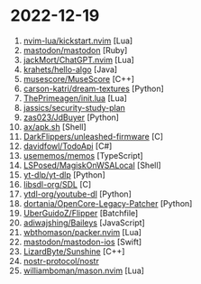 # 2022-12-19

1. [nvim-lua/kickstart.nvim](https://github.com/nvim-lua/kickstart.nvim "A launch point for your personal nvim configuration") [Lua]
2. [mastodon/mastodon](https://github.com/mastodon/mastodon "Your self-hosted, globally interconnected microblogging community") [Ruby]
3. [jackMort/ChatGPT.nvim](https://github.com/jackMort/ChatGPT.nvim "Neovim plugin for interacting with OpenAI GPT-3 chatbot, providing an easy interface for exploring GPT-3 and NLP.") [Lua]
4. [krahets/hello-algo](https://github.com/krahets/hello-algo "《Hello 算法》一本动画图解、能运行、可提问的数据结构与算法入门书") [Java]
5. [musescore/MuseScore](https://github.com/musescore/MuseScore "MuseScore is an open source and free music notation software. For support, contribution, bug reports, visit MuseScore.org. Fork and make pull requests!") [C++]
6. [carson-katri/dream-textures](https://github.com/carson-katri/dream-textures "Stable Diffusion built-in to the Blender shader editor") [Python]
7. [ThePrimeagen/init.lua](https://github.com/ThePrimeagen/init.lua "") [Lua]
8. [jassics/security-study-plan](https://github.com/jassics/security-study-plan "Complete Practical Study Plan to become a successful cybersecurity engineer based on roles like Pentest, AppSec, Cloud Security, DevSecOps and so on...") 
9. [zas023/JdBuyer](https://github.com/zas023/JdBuyer "京东抢购自动下单助手，GUI 支持 Windows 和 macOS") [Python]
10. [ax/apk.sh](https://github.com/ax/apk.sh "apk.sh makes reverse engineering Android apps easier, automating some repetitive tasks like pulling, decoding, rebuilding and patching an APK.") [Shell]
11. [DarkFlippers/unleashed-firmware](https://github.com/DarkFlippers/unleashed-firmware "Flipper Zero Unleashed Firmware") [C]
12. [davidfowl/TodoApi](https://github.com/davidfowl/TodoApi "Todo application with ASP.NET Core Blazor WASM, Minimal APIs and Authentication") [C#]
13. [usememos/memos](https://github.com/usememos/memos "An open-source, self-hosted memo hub with knowledge management and socialization.") [TypeScript]
14. [LSPosed/MagiskOnWSALocal](https://github.com/LSPosed/MagiskOnWSALocal "Integrate Magisk root and Google Apps into WSA (Windows Subsystem for Android)") [Shell]
15. [yt-dlp/yt-dlp](https://github.com/yt-dlp/yt-dlp "A youtube-dl fork with additional features and fixes") [Python]
16. [libsdl-org/SDL](https://github.com/libsdl-org/SDL "Simple Directmedia Layer") [C]
17. [ytdl-org/youtube-dl](https://github.com/ytdl-org/youtube-dl "Command-line program to download videos from YouTube.com and other video sites") [Python]
18. [dortania/OpenCore-Legacy-Patcher](https://github.com/dortania/OpenCore-Legacy-Patcher "Experience macOS just like before") [Python]
19. [UberGuidoZ/Flipper](https://github.com/UberGuidoZ/Flipper "Playground (and dump) of stuff I make or modify for the Flipper Zero") [Batchfile]
20. [adiwajshing/Baileys](https://github.com/adiwajshing/Baileys "Lightweight full-featured WhatsApp Web + Multi-Device API") [JavaScript]
21. [wbthomason/packer.nvim](https://github.com/wbthomason/packer.nvim "A use-package inspired plugin manager for Neovim. Uses native packages, supports Luarocks dependencies, written in Lua, allows for expressive config") [Lua]
22. [mastodon/mastodon-ios](https://github.com/mastodon/mastodon-ios "Official iOS app for Mastodon") [Swift]
23. [LizardByte/Sunshine](https://github.com/LizardByte/Sunshine "Sunshine is a Gamestream host for Moonlight.") [C++]
24. [nostr-protocol/nostr](https://github.com/nostr-protocol/nostr "a truly censorship-resistant alternative to Twitter that has a chance of working") 
25. [williamboman/mason.nvim](https://github.com/williamboman/mason.nvim "Portable package manager for Neovim that runs everywhere Neovim runs. Easily install and manage LSP servers, DAP servers, linters, and formatters.") [Lua]
